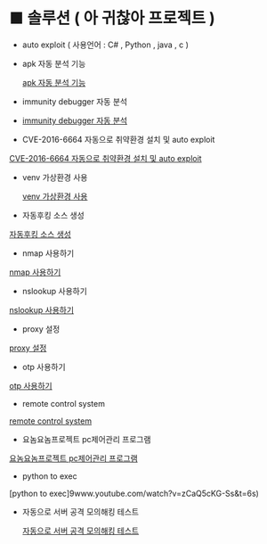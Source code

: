 
# ■ 솔루션 ( 아 귀찮아 프로젝트 )

- auto exploit ( 사용언어 : C# , Python , java , c   )
 - apk 자동 분석 기능
   
   [apk 자동 분석 기능](www.youtube.com/watch?v=mz41Nte44hg)
   
 - immunity debugger  자동 분석
 - 
   [immunity debugger  자동 분석](www.youtube.com/watch?v=U5KbpdWpPBo)
   
 - CVE-2016-6664 자동으로 취약환경 설치 및 auto exploit
 
[CVE-2016-6664 자동으로 취약환경 설치 및 auto exploit](www.youtube.com/watch?v=_cfbhWoblzg&t=13s)


 - venv 가상환경 사용
   
   [venv 가상환경 사용](www.youtube.com/watch?v=iBxtanjTe7E)
   
 - 자동후킹 소스 생성
   
[자동후킹 소스 생성](www.youtube.com/watch?v=OjNaF6K5yMs&t=92s)

- nmap 사용하기
  
 [nmap 사용하기](www.youtube.com/watch?v=Rv6KT9iGFxM)
 
- nslookup  사용하기
  
 [nslookup  사용하기](www.youtube.com/watch?v=LIEzFMytyWk)
 
- proxy 설정
  
 [proxy 설정](www.youtube.com/watch?v=Uffsz7ZqIIc)
 
- otp 사용하기
  
 [otp 사용하기](www.youtube.com/watch?v=JuXjl8MpUcc)
 
- remote control system
  
 [remote control system](www.youtube.com/watch?v=nfZFIsWQq-0&t=164s)
 
- 요놈요놈프로젝트 pc제어관리 프로그램
  
 [요놈요놈프로젝트 pc제어관리 프로그램](www.youtube.com/watch?v=WZvlgk4DBmw&t=3s)
 
- python to exec
  
 [python to exec]9www.youtube.com/watch?v=zCaQ5cKG-Ss&t=6s)
 
- 자동으로 서버 공격 모의해킹 테스트
  
  [자동으로 서버 공격 모의해킹 테스트](www.youtube.com/watch?v=QtLPxY8ulsQ&t=4s)
